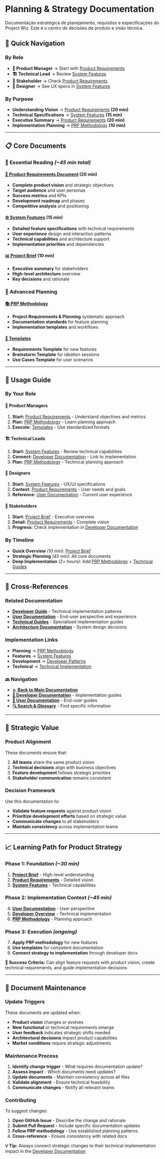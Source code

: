 # Planning & Strategy Documentation

Documentação estratégica de planejamento, requisitos e especificações do Project Wiz. Este é o centro de decisões de produto e visão técnica.

## 🎯 Quick Navigation

### **By Role**

- **👔 Product Manager** → Start with [Product Requirements](./product-requirements.md)
- **🏗️ Technical Lead** → Review [System Features](./system-features.md)
- **💼 Stakeholder** → Check [Product Requirements](./product-requirements.md)
- **📐 Designer** → See UX specs in [System Features](./system-features.md)

### **By Purpose**

- **Understanding Vision** → [Product Requirements](./product-requirements.md) **(20 min)**
- **Technical Specifications** → [System Features](./system-features.md) **(15 min)**
- **Executive Summary** → [Product Requirements](./product-requirements.md) **(20 min)**
- **Implementation Planning** → [PRP Methodology](../prps/README.md) **(10 min)**

---

## 📋 Core Documents

### 🌟 **Essential Reading** _(~45 min total)_

#### **[📄 Product Requirements Document](./product-requirements.md)** **(20 min)**

- **Complete product vision** and strategic objectives
- **Target audience** and user personas
- **Success metrics** and KPIs
- **Development roadmap** and phases
- **Competitive analysis** and positioning

#### **[⚙️ System Features](./system-features.md)** **(15 min)**

- **Detailed feature specifications** with technical requirements
- **User experience** design and interaction patterns
- **Technical capabilities** and architecture support
- **Implementation priorities** and dependencies

#### **[📊 Project Brief](../../project-brief.md)** **(10 min)**

- **Executive summary** for stakeholders
- **High-level architecture** overview
- **Key decisions** and rationale

### 🔬 **Advanced Planning**

#### **[📚 PRP Methodology](../prps/README.md)**

- **Project Requirements & Planning** systematic approach
- **Documentation standards** for feature planning
- **Implementation templates** and workflows

#### **[📝 Templates](../templates/)**

- **Requirements Template** for new features
- **Brainstorm Template** for ideation sessions
- **Use Cases Template** for user scenarios

---

## 🎯 Usage Guide

### **By Your Role**

#### **👔 Product Managers**

1. **Start:** [Product Requirements](./product-requirements.md) - Understand objectives and metrics
2. **Plan:** [PRP Methodology](../prps/README.md) - Learn planning approach
3. **Execute:** [Templates](../templates/) - Use standardized formats

#### **🏗️ Technical Leads**

1. **Start:** [System Features](./system-features.md) - Review technical capabilities
2. **Connect:** [Developer Documentation](../developer/) - Link to implementation
3. **Plan:** [PRP Methodology](../prps/README.md) - Technical planning approach

#### **📐 Designers**

1. **Start:** [System Features](./system-features.md) - UX/UI specifications
2. **Context:** [Product Requirements](./product-requirements.md) - User needs and goals
3. **Reference:** [User Documentation](../user/) - Current user experience

#### **💼 Stakeholders**

1. **Start:** [Project Brief](../../project-brief.md) - Executive overview
2. **Detail:** [Product Requirements](./product-requirements.md) - Complete vision
3. **Progress:** Check implementation in [Developer Documentation](../developer/)

### **By Timeline**

- **Quick Overview** _(10 min)_: [Project Brief](../../project-brief.md)
- **Strategic Planning** _(45 min)_: All core documents
- **Deep Implementation** _(2+ hours)_: Add [PRP Methodology](../prps/) + [Technical Guides](../technical-guides/)

---

## 🔗 Cross-References

### **Related Documentation**

- **[Developer Guide](../developer/README.md)** - Technical implementation patterns
- **[User Documentation](../user/README.md)** - End-user perspective and experience
- **[Technical Guides](../technical-guides/)** - Specialized implementation guides
- **[Architecture Documentation](../developer/architecture/)** - System design decisions

### **Implementation Links**

- **Planning** → [PRP Methodology](../prps/README.md)
- **Features** → [System Features](./system-features.md)
- **Development** → [Developer Patterns](../developer/)
- **Technical** → [Technical Implementation](../technical-guides/)

### 🔙 **Navigation**

- **[← Back to Main Documentation](../README.md)**
- **[📖 Developer Documentation](../developer/README.md)** - Implementation guides
- **[👤 User Documentation](../user/README.md)** - End-user guides
- **[🔍 Search & Glossary](../glossary-and-search.md)** - Find specific information

---

## 🎯 Strategic Value

### **Product Alignment**

These documents ensure that:

1. **All teams** share the same product vision
2. **Technical decisions** align with business objectives
3. **Feature development** follows strategic priorities
4. **Stakeholder communication** remains consistent

### **Decision Framework**

Use this documentation to:

- **Validate feature requests** against product vision
- **Prioritize development efforts** based on strategic value
- **Communicate changes** to all stakeholders
- **Maintain consistency** across implementation teams

---

## 📈 Learning Path for Product Strategy

### **Phase 1: Foundation** _(~30 min)_

1. **[Project Brief](../../project-brief.md)** - High-level understanding
2. **[Product Requirements](./product-requirements.md)** - Detailed vision
3. **[System Features](./system-features.md)** - Technical capabilities

### **Phase 2: Implementation Context** _(~45 min)_

4. **[User Documentation](../user/README.md)** - User perspective
5. **[Developer Overview](../developer/README.md)** - Technical implementation
6. **[PRP Methodology](../prps/README.md)** - Planning approach

### **Phase 3: Execution** _(ongoing)_

7. **Apply PRP methodology** for new features
8. **Use templates** for consistent documentation
9. **Connect strategy to implementation** through developer docs

**🎯 Success Criteria:** Can align feature requests with product vision, create technical requirements, and guide implementation decisions

---

## 🔄 Document Maintenance

### **Update Triggers**

These documents are updated when:

- **Product vision** changes or evolves
- **New functional** or technical requirements emerge
- **User feedback** indicates strategic shifts needed
- **Architectural decisions** impact product capabilities
- **Market conditions** require strategic adjustments

### **Maintenance Process**

1. **Identify change trigger** - What requires documentation update?
2. **Assess impact** - Which documents need updates?
3. **Update documents** - Maintain consistency across all files
4. **Validate alignment** - Ensure technical feasibility
5. **Communicate changes** - Notify all relevant teams

### **Contributing**

To suggest changes:

1. **Open GitHub Issue** - Describe the change and rationale
2. **Submit Pull Request** - Include specific documentation updates
3. **Follow PRP methodology** - Use established planning patterns
4. **Cross-reference** - Ensure consistency with related docs

**💡 Tip:** Always connect strategic changes to their technical implementation impact in the [Developer Documentation](../developer/)
